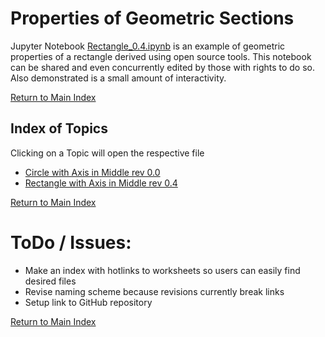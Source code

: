 # Properties of Geometric Sections
Jupyter Notebook [Rectangle_0.4.ipynb](./Rectangle_with_Axis_in_Middle/Rectangle_0.4.ipynb) is an example of geometric properties of a rectangle derived using open source tools. This notebook can be shared and even concurrently edited by those with rights to do so. Also demonstrated is a small amount of interactivity.

[Return to Main Index](../README.md)

## Index of Topics
Clicking on a Topic will open the respective file

- [Circle with Axis in Middle rev 0.0](./Circle_with_Axis_in_middle/Circle_0.0.ipynb)
- [Rectangle with Axis in Middle rev 0.4](./Rectangle_with_Axis_in_Middle/Rectangle_0.4.ipynb)

[Return to Main Index](../README.md)


# ToDo / Issues:
- Make an index with hotlinks to worksheets so users can easily find desired files
- Revise naming scheme because revisions currently break links
- Setup link to GitHub repository

[Return to Main Index](../README.md)
